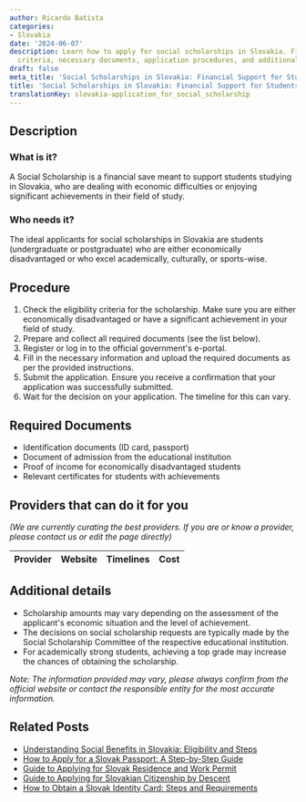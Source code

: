 ```yaml
---
author: Ricardo Batista
categories:
- Slovakia
date: '2024-06-07'
description: Learn how to apply for social scholarships in Slovakia. Find eligibility
  criteria, necessary documents, application procedures, and additional details here.
draft: false
meta_title: 'Social Scholarships in Slovakia: Financial Support for Students'
title: 'Social Scholarships in Slovakia: Financial Support for Students'
translationKey: slovakia-application_for_social_scholarship
---
```


## Description
### What is it?
A Social Scholarship is a financial save meant to support students studying in Slovakia, who are dealing with economic difficulties or enjoying significant achievements in their field of study.

### Who needs it?
The ideal applicants for social scholarships in Slovakia are students (undergraduate or postgraduate) who are either economically disadvantaged or who excel academically, culturally, or sports-wise.

## Procedure
1. Check the eligibility criteria for the scholarship. Make sure you are either economically disadvantaged or have a significant achievement in your field of study.
2. Prepare and collect all required documents (see the list below).
3. Register or log in to the official government's e-portal.
4. Fill in the necessary information and upload the required documents as per the provided instructions.
5. Submit the application. Ensure you receive a confirmation that your application was successfully submitted.
6. Wait for the decision on your application. The timeline for this can vary.

## Required Documents
- Identification documents (ID card, passport)
- Document of admission from the educational institution 
- Proof of income for economically disadvantaged students
- Relevant certificates for students with achievements

## Providers that can do it for you

_(We are currently curating the best providers. If you are or know a provider, please contact us or edit the page directly)_

| Provider        |     Website     |     Timelines    |       Cost      |
| :-------------: | :-------------: |  :-------------: | :-------------: |

## Additional details
- Scholarship amounts may vary depending on the assessment of the applicant's economic situation and the level of achievement.
- The decisions on social scholarship requests are typically made by the Social Scholarship Committee of the respective educational institution.
- For academically strong students, achieving a top grade may increase the chances of obtaining the scholarship. 

_Note: The information provided may vary, please always confirm from the official website or contact the responsible entity for the most accurate information._
## Related Posts

- [Understanding Social Benefits in Slovakia: Eligibility and Steps](https://tramitit.com/guides/slovakia/application_for_social_benefits/)
- [How to Apply for a Slovak Passport: A Step-by-Step Guide](https://tramitit.com/guides/slovakia/issuance_of_passport/)
- [Guide to Applying for Slovak Residence and Work Permit](https://tramitit.com/guides/slovakia/application_for_residence_with_work_permit/)
- [Guide to Applying for Slovakian Citizenship by Descent](https://tramitit.com/guides/slovakia/application_for_citizenship/)
- [How to Obtain a Slovak Identity Card: Steps and Requirements](https://tramitit.com/guides/slovakia/issuance_of_identity_card/)